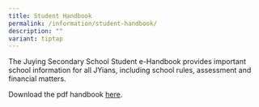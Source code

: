 ```yaml
---
title: Student Handbook
permalink: /information/student-handbook/
description: ""
variant: tiptap
---
```

<p>The Juying Secondary School Student e-Handbook provides important school
information for all JYians, including school rules, assessment and financial
matters.</p>
<p>Download the pdf handbook&nbsp;<a href="/files/JYSS_student_handbook_2022_PDF.pdf" rel="noopener" target="_blank">here</a>.</p>